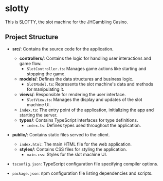 # slotty
This is SLOTTY, the slot machine for the JHGambling Casino.

## Project Structure
- **src/**: Contains the source code for the application.
  - **controllers/**: Contains the logic for handling user interactions and game flow.
    - `SlotController.ts`: Manages game actions like starting and stopping the game.
  - **models/**: Defines the data structures and business logic.
    - `SlotModel.ts`: Represents the slot machine's data and methods for manipulating it.
  - **views/**: Responsible for rendering the user interface.
    - `SlotView.ts`: Manages the display and updates of the slot machine UI.
  - `index.ts`: The entry point of the application, initializing the app and starting the server.
  - **types/**: Contains TypeScript interfaces for type definitions.
    - `index.ts`: Defines types used throughout the application.

- **public/**: Contains static files served to the client.
  - `index.html`: The main HTML file for the web application.
  - **styles/**: Contains CSS files for styling the application.
    - `main.css`: Styles for the slot machine UI.

- `tsconfig.json`: TypeScript configuration file specifying compiler options.
- `package.json`: npm configuration file listing dependencies and scripts.